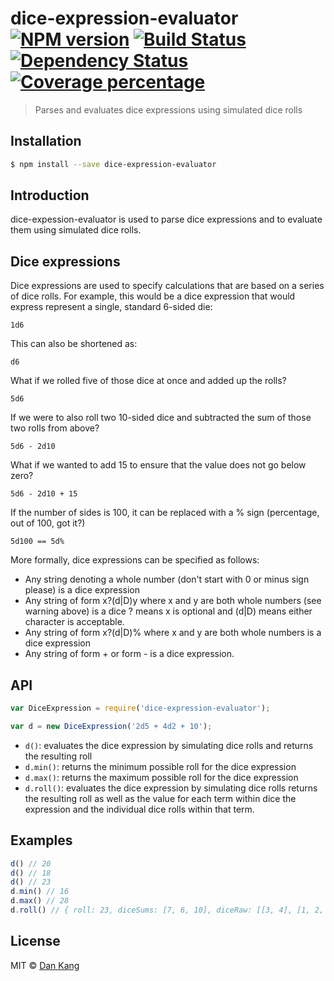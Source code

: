 # dice-expression-evaluator [![NPM version][npm-image]][npm-url] [![Build Status][travis-image]][travis-url] [![Dependency Status][daviddm-image]][daviddm-url] [![Coverage percentage][coveralls-image]][coveralls-url]
> Parses and evaluates dice expressions using simulated dice rolls

## Installation

```sh
$ npm install --save dice-expression-evaluator
```
## Introduction

dice-expession-evaluator is used to parse dice expressions and to evaluate them using simulated dice rolls.

## Dice expressions

Dice expressions are used to specify calculations that are based on a series of dice rolls.
For example, this would be a dice expression that would express represent a single, standard
6-sided die:

```
1d6
```

This can also be shortened as:

```
d6
```

What if we rolled five of those dice at once and added up the rolls?

```
5d6
```

If we were to also roll two 10-sided dice and subtracted the sum of those two rolls from above?

```
5d6 - 2d10
```

What if we wanted to add 15 to ensure that the value does not go below zero?

```
5d6 - 2d10 + 15
```

If the number of sides is 100, it can be replaced with a % sign (percentage, out of 100, got it?)

```
5d100 == 5d%
```

More formally, dice expressions can be specified as follows:

* Any string denoting a whole number (don't start with 0 or minus sign please) is a dice expression
* Any string of form x?(d|D)y where x and y are both whole numbers (see warning above) is a dice ? means x is optional and (d|D) means either character is acceptable.
* Any string of form x?(d|D)% where x and y are both whole numbers is a dice expression
* Any string of form <DiceExpression> + <DiceExpression> or form <DiceExpression> - <DiceExpression> is a dice expression.

## API

```js
var DiceExpression = require('dice-expression-evaluator');

var d = new DiceExpression('2d5 + 4d2 + 10');
```
* `d()`: evaluates the dice expression by simulating dice rolls and returns the resulting roll
* `d.min()`: returns the minimum possible roll for the dice expression
* `d.max()`: returns the maximum possible roll for the dice expression
* `d.roll()`: evaluates the dice expression by simulating dice rolls returns the resulting roll as well as the value for each term within dice the expression and the individual dice rolls within that term.


## Examples

```js
d() // 20
d() // 18
d() // 23
d.min() // 16
d.max() // 28
d.roll() // { roll: 23, diceSums: [7, 6, 10], diceRaw: [[3, 4], [1, 2, 2, 1], [10]] }

```
## License

MIT © [Dan Kang]()


[npm-image]: https://badge.fury.io/js/dice-expression-evaluator.svg
[npm-url]: https://npmjs.org/package/dice-expression-evaluator
[travis-image]: https://travis-ci.org/dbkang/dice-expression-evaluator.svg?branch=master
[travis-url]: https://travis-ci.org/dbkang/dice-expression-evaluator
[daviddm-image]: https://david-dm.org/dbkang/dice-expression-evaluator.svg?theme=shields.io
[daviddm-url]: https://david-dm.org/dbkang/dice-expression-evaluator
[coveralls-image]: https://coveralls.io/repos/dbkang/dice-expression-evaluator/badge.svg
[coveralls-url]: https://coveralls.io/r/dbkang/dice-expression-evaluator
